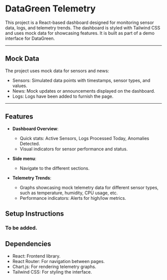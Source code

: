 # DataGreen Telemetry

This project is a React-based dashboard designed for monitoring sensor data, logs, and telemetry trends. The dashboard is styled with Tailwind CSS and uses mock data for showcasing features. It is built as part of a demo interface for DataGreen.

---

## Mock Data
The project uses mock data for sensors and news:

  - Sensors: Simulated data points with timestamps, sensor types, and values.
  - News: Mock updates or announcements displayed on the dashboard.
  - Logs: Logs have been added to furnish the page.

---

## Features

- **Dashboard Overview**:
  - Quick stats: Active Sensors, Logs Processed Today, Anomalies Detected.
  - Visual indicators for sensor performance and status.

- **Side menu**:
  - Navigate to the different sections.

- **Telemetry Trends**:
  - Graphs showcasing mock telemetry data for different sensor types, such as temperature, humidity, CPU usage, etc.
  - Performance indicators: Alerts for high/low metrics.

## Setup Instructions

### To be added.

## Dependencies
  - React: Frontend library.
  - React Router: For navigation between pages.
  - Chart.js: For rendering telemetry graphs.
  - Tailwind CSS: For styling the interface.
    

